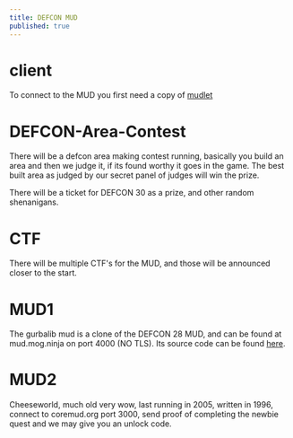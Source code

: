 ```yaml
---
title: DEFCON MUD
published: true
---
```


# [](#client)client

To connect to the MUD you first need a copy of [mudlet](https://www.mudlet.org/download/)

# [](DEFCON-Area-Contest)DEFCON-Area-Contest

There will be a defcon area making contest running, basically you build an area and then we judge it, if its found worthy it goes in the game. The best built area as judged by our secret panel of judges will win the prize.

There will be a ticket for DEFCON 30 as a prize, and other random shenanigans.

# [](CTF)CTF
There will be multiple CTF's for the MUD, and those will be announced closer to the start.

# [](MUD1)MUD1
The gurbalib mud is a clone of the DEFCON 28 MUD, and can be found at mud.mog.ninja on port 4000 (NO TLS). Its source code can be found [here](https://github.com/DEFCON-MUD/defcon-28-mud-source-with-core).

# [](MUD2)MUD2
Cheeseworld, much old very wow, last running in 2005, written in 1996, connect to coremud.org port 3000, send proof of completing the newbie quest and we may give you an unlock code. 